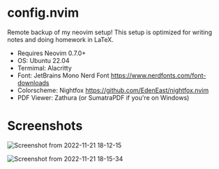 # config.nvim
Remote backup of my neovim setup! This setup is optimized for writing notes and doing homework in LaTeX. 
* Requires Neovim 0.7.0+
* OS: Ubuntu 22.04
* Termimal: Alacritty
* Font: JetBrains Mono Nerd Font https://www.nerdfonts.com/font-downloads
* Colorscheme: Nightfox https://github.com/EdenEast/nightfox.nvim
* PDF Viewer: Zathura (or SumatraPDF if you're on Windows)

# Screenshots


![Screenshot from 2022-11-21 18-12-15](https://user-images.githubusercontent.com/102345313/203200920-43778e2e-89fb-42d2-a900-32a95bb9d020.png)

![Screenshot from 2022-11-21 18-15-34](https://user-images.githubusercontent.com/102345313/203200921-96781aaa-5885-4742-8ce2-a5089a5f8b51.png)



